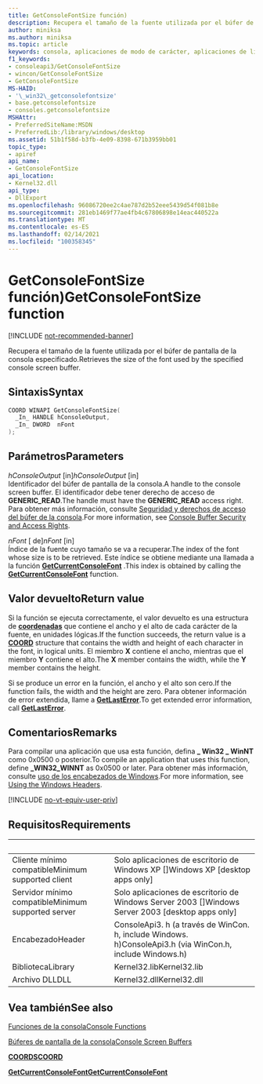 ```yaml
---
title: GetConsoleFontSize función)
description: Recupera el tamaño de la fuente utilizada por el búfer de pantalla de la consola especificado.
author: miniksa
ms.author: miniksa
ms.topic: article
keywords: consola, aplicaciones de modo de carácter, aplicaciones de línea de comandos, aplicaciones de terminal, API de consola
f1_keywords:
- consoleapi3/GetConsoleFontSize
- wincon/GetConsoleFontSize
- GetConsoleFontSize
MS-HAID:
- '\_win32\_getconsolefontsize'
- base.getconsolefontsize
- consoles.getconsolefontsize
MSHAttr:
- PreferredSiteName:MSDN
- PreferredLib:/library/windows/desktop
ms.assetid: 51b1f58d-b3fb-4e09-8398-671b3959bb01
topic_type:
- apiref
api_name:
- GetConsoleFontSize
api_location:
- Kernel32.dll
api_type:
- DllExport
ms.openlocfilehash: 96086720ee2c4ae787d2b52eee5439d54f081b8e
ms.sourcegitcommit: 281eb1469f77ae4fb4c67806898e14eac440522a
ms.translationtype: MT
ms.contentlocale: es-ES
ms.lasthandoff: 02/14/2021
ms.locfileid: "100358345"
---
```

# <a name="getconsolefontsize-function"></a><span data-ttu-id="898dc-104">GetConsoleFontSize función)</span><span class="sxs-lookup"><span data-stu-id="898dc-104">GetConsoleFontSize function</span></span>

[!INCLUDE [not-recommended-banner](./includes/not-recommended-banner.md)]

<span data-ttu-id="898dc-105">Recupera el tamaño de la fuente utilizada por el búfer de pantalla de la consola especificado.</span><span class="sxs-lookup"><span data-stu-id="898dc-105">Retrieves the size of the font used by the specified console screen buffer.</span></span>

## <a name="syntax"></a><span data-ttu-id="898dc-106">Sintaxis</span><span class="sxs-lookup"><span data-stu-id="898dc-106">Syntax</span></span>

```C
COORD WINAPI GetConsoleFontSize(
  _In_ HANDLE hConsoleOutput,
  _In_ DWORD  nFont
);
```

## <a name="parameters"></a><span data-ttu-id="898dc-107">Parámetros</span><span class="sxs-lookup"><span data-stu-id="898dc-107">Parameters</span></span>

<span data-ttu-id="898dc-108">*hConsoleOutput* \[in\]</span><span class="sxs-lookup"><span data-stu-id="898dc-108">*hConsoleOutput* \[in\]</span></span>  
<span data-ttu-id="898dc-109">Identificador del búfer de pantalla de la consola.</span><span class="sxs-lookup"><span data-stu-id="898dc-109">A handle to the console screen buffer.</span></span> <span data-ttu-id="898dc-110">El identificador debe tener derecho de acceso de **GENERIC\_READ**.</span><span class="sxs-lookup"><span data-stu-id="898dc-110">The handle must have the **GENERIC\_READ** access right.</span></span> <span data-ttu-id="898dc-111">Para obtener más información, consulte [Seguridad y derechos de acceso del búfer de la consola](console-buffer-security-and-access-rights.md).</span><span class="sxs-lookup"><span data-stu-id="898dc-111">For more information, see [Console Buffer Security and Access Rights](console-buffer-security-and-access-rights.md).</span></span>

<span data-ttu-id="898dc-112">*nFont* \[ de\]</span><span class="sxs-lookup"><span data-stu-id="898dc-112">*nFont* \[in\]</span></span>  
<span data-ttu-id="898dc-113">Índice de la fuente cuyo tamaño se va a recuperar.</span><span class="sxs-lookup"><span data-stu-id="898dc-113">The index of the font whose size is to be retrieved.</span></span> <span data-ttu-id="898dc-114">Este índice se obtiene mediante una llamada a la función [**GetCurrentConsoleFont**](getcurrentconsolefont.md) .</span><span class="sxs-lookup"><span data-stu-id="898dc-114">This index is obtained by calling the [**GetCurrentConsoleFont**](getcurrentconsolefont.md) function.</span></span>

## <a name="return-value"></a><span data-ttu-id="898dc-115">Valor devuelto</span><span class="sxs-lookup"><span data-stu-id="898dc-115">Return value</span></span>

<span data-ttu-id="898dc-116">Si la función se ejecuta correctamente, el valor devuelto es una estructura de [**coordenadas**](coord-str.md) que contiene el ancho y el alto de cada carácter de la fuente, en unidades lógicas.</span><span class="sxs-lookup"><span data-stu-id="898dc-116">If the function succeeds, the return value is a [**COORD**](coord-str.md) structure that contains the width and height of each character in the font, in logical units.</span></span> <span data-ttu-id="898dc-117">El miembro **X** contiene el ancho, mientras que el miembro **Y** contiene el alto.</span><span class="sxs-lookup"><span data-stu-id="898dc-117">The **X** member contains the width, while the **Y** member contains the height.</span></span>

<span data-ttu-id="898dc-118">Si se produce un error en la función, el ancho y el alto son cero.</span><span class="sxs-lookup"><span data-stu-id="898dc-118">If the function fails, the width and the height are zero.</span></span> <span data-ttu-id="898dc-119">Para obtener información de error extendida, llame a [**GetLastError**](/windows/win32/api/errhandlingapi/nf-errhandlingapi-getlasterror).</span><span class="sxs-lookup"><span data-stu-id="898dc-119">To get extended error information, call [**GetLastError**](/windows/win32/api/errhandlingapi/nf-errhandlingapi-getlasterror).</span></span>

## <a name="remarks"></a><span data-ttu-id="898dc-120">Comentarios</span><span class="sxs-lookup"><span data-stu-id="898dc-120">Remarks</span></span>

<span data-ttu-id="898dc-121">Para compilar una aplicación que usa esta función, defina **\_ Win32 \_ WinNT** como 0x0500 o posterior.</span><span class="sxs-lookup"><span data-stu-id="898dc-121">To compile an application that uses this function, define **\_WIN32\_WINNT** as 0x0500 or later.</span></span> <span data-ttu-id="898dc-122">Para obtener más información, consulte [uso de los encabezados de Windows](/windows/win32/winprog/using-the-windows-headers).</span><span class="sxs-lookup"><span data-stu-id="898dc-122">For more information, see [Using the Windows Headers](/windows/win32/winprog/using-the-windows-headers).</span></span>

[!INCLUDE [no-vt-equiv-user-priv](./includes/no-vt-equiv-user-priv.md)]

## <a name="requirements"></a><span data-ttu-id="898dc-123">Requisitos</span><span class="sxs-lookup"><span data-stu-id="898dc-123">Requirements</span></span>

| &nbsp; | &nbsp; |
|-|-|
| <span data-ttu-id="898dc-124">Cliente mínimo compatible</span><span class="sxs-lookup"><span data-stu-id="898dc-124">Minimum supported client</span></span> | <span data-ttu-id="898dc-125">Solo aplicaciones de escritorio de Windows XP \[\]</span><span class="sxs-lookup"><span data-stu-id="898dc-125">Windows XP \[desktop apps only\]</span></span> |
| <span data-ttu-id="898dc-126">Servidor mínimo compatible</span><span class="sxs-lookup"><span data-stu-id="898dc-126">Minimum supported server</span></span> | <span data-ttu-id="898dc-127">Solo aplicaciones de escritorio de Windows Server 2003 \[\]</span><span class="sxs-lookup"><span data-stu-id="898dc-127">Windows Server 2003 \[desktop apps only\]</span></span> |
| <span data-ttu-id="898dc-128">Encabezado</span><span class="sxs-lookup"><span data-stu-id="898dc-128">Header</span></span> | <span data-ttu-id="898dc-129">ConsoleApi3. h (a través de WinCon. h, include Windows. h)</span><span class="sxs-lookup"><span data-stu-id="898dc-129">ConsoleApi3.h (via WinCon.h, include Windows.h)</span></span> |
| <span data-ttu-id="898dc-130">Biblioteca</span><span class="sxs-lookup"><span data-stu-id="898dc-130">Library</span></span> | <span data-ttu-id="898dc-131">Kernel32.lib</span><span class="sxs-lookup"><span data-stu-id="898dc-131">Kernel32.lib</span></span> |
| <span data-ttu-id="898dc-132">Archivo DLL</span><span class="sxs-lookup"><span data-stu-id="898dc-132">DLL</span></span> | <span data-ttu-id="898dc-133">Kernel32.dll</span><span class="sxs-lookup"><span data-stu-id="898dc-133">Kernel32.dll</span></span> |

## <a name="see-also"></a><span data-ttu-id="898dc-134">Vea también</span><span class="sxs-lookup"><span data-stu-id="898dc-134">See also</span></span>

[<span data-ttu-id="898dc-135">Funciones de la consola</span><span class="sxs-lookup"><span data-stu-id="898dc-135">Console Functions</span></span>](console-functions.md)

[<span data-ttu-id="898dc-136">Búferes de pantalla de la consola</span><span class="sxs-lookup"><span data-stu-id="898dc-136">Console Screen Buffers</span></span>](console-screen-buffers.md)

[<span data-ttu-id="898dc-137">**COORDS**</span><span class="sxs-lookup"><span data-stu-id="898dc-137">**COORD**</span></span>](coord-str.md)

[<span data-ttu-id="898dc-138">**GetCurrentConsoleFont**</span><span class="sxs-lookup"><span data-stu-id="898dc-138">**GetCurrentConsoleFont**</span></span>](getcurrentconsolefont.md)